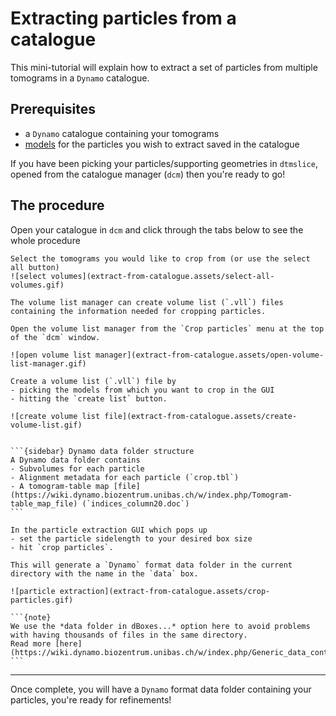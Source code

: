 # Extracting particles from a catalogue

This mini-tutorial will explain how to extract a set of particles from multiple tomograms in a `Dynamo` catalogue.

## Prerequisites
- a `Dynamo` catalogue containing your tomograms
- [models](https://wiki.dynamo.biozentrum.unibas.ch/w/index.php/Model) for the particles you wish to extract saved in the catalogue

If you have been picking your particles/supporting geometries in `dtmslice`, opened from the catalogue manager (`dcm`) then you're ready to go!


## The procedure

Open your catalogue in `dcm` and click through the tabs below to see the whole procedure

```{tabbed} select tomograms
Select the tomograms you would like to crop from (or use the select all button)
![select volumes](extract-from-catalogue.assets/select-all-volumes.gif)
```

```{tabbed} open volume list manager
The volume list manager can create volume list (`.vll`) files containing the information needed for cropping particles.

Open the volume list manager from the `Crop particles` menu at the top of the `dcm` window.

![open volume list manager](extract-from-catalogue.assets/open-volume-list-manager.gif)
```

```{tabbed} create volume list file
Create a volume list (`.vll`) file by 
- picking the models from which you want to crop in the GUI 
- hitting the `create list` button.
   
![create volume list file](extract-from-catalogue.assets/create-volume-list.gif)
```

````{tabbed} extract particles

```{sidebar} Dynamo data folder structure
A Dynamo data folder contains
- Subvolumes for each particle
- Alignment metadata for each particle (`crop.tbl`)
- A tomogram-table map [file](https://wiki.dynamo.biozentrum.unibas.ch/w/index.php/Tomogram-table_map_file) (`indices_column20.doc`)
```

In the particle extraction GUI which pops up
- set the particle sidelength to your desired box size
- hit `crop particles`. 

This will generate a `Dynamo` format data folder in the current directory with the name in the `data` box.

![particle extraction](extract-from-catalogue.assets/crop-particles.gif)

```{note}
We use the *data folder in dBoxes...* option here to avoid problems with having thousands of files in the same directory.
Read more [here](https://wiki.dynamo.biozentrum.unibas.ch/w/index.php/Generic_data_containers).
```
````
---
Once complete, you will have a `Dynamo` format data folder containing your particles, you're ready for refinements!
